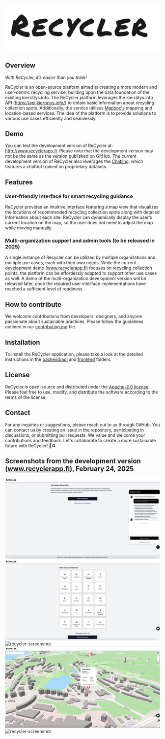 ![recycler-logo](images/recycler_logo.png)

## Overview

_With ReCycler, it’s easier than you think!_

ReCycler is an open-source platform aimed at creating a more modern and user-centric recycling service, building upon the data foundation of the existing kierrätys.info. The ReCycler platform leverages the kierrätys.info API (https://api.kierratys.info/) to obtain basic information about recycling collection spots. Additionally, the service utilizes [Mapbox's](http://www.mapbox.com) mapping and location-based services. The idea of the platform is to provide solutions to various use cases efficiently and seamlessly.

## Demo
You can test the development version of ReCycler at: http://www.recyclerapp.fi. Please note that the development version may not be the same as the version published on GitHub. The current development version of ReCycler also leverages the [Chatling](http://www.chatling.com), which features a chatbot trained on proprietary datasets.

## Features
### User-friendly interface for smart recycling guidance
ReCycler provides an intuitive interface featuring a map view that visualizes the locations of recommended recycling collection spots along with detailed information about each site. ReCycler can dynamically display the user’s current location on the map, so the user does not need to adjust the map while moving manually.
### Multi-organization support and admin tools (to be released in 2025)
A single instance of Recycler can be utilized by multiple organizations and multiple use cases, each with their own needs. While the current development demo (www.recyclerapp.fi) focuses on recycling collection points, the platform can be effortlessly adapted to support other use cases as well. A demo of the multi-organization development version will be released later, once the required user interface implementations have reached a sufficient level of readiness.
## How to contribute
We welcome contributions from developers, designers, and anyone passionate about sustainable practices. Please follow the guidelines outlined in our [contributing.md](contributing.md) file.
## Installation
To install the ReCycler application, please take a look at the detailed instructions in the [backend/api](/backend/api/README.md) and [frontend](/frontend/README.md) folders.
## License
ReCycler is open-source and distributed under the [Apache-2.0 license](licence.md). Please feel free to use, modify, and distribute the software according to the terms of the license.
## Contact
For any inquiries or suggestions, please reach out to us through GitHub. You can contact us by creating an issue in the repository, participating in discussions, or submitting pull requests. We value and welcome your contributions and feedback.
Let's collaborate to create a more sustainable future with ReCycler! :seedling::recycle:
## Screenshots from the development version (www.recyclerapp.fi), February 24, 2025

![recycler-screenshot](images/recycler-gui-feb2025-intro.png)
![recycler-screenshot](images/recycler-gui-feb2025-materials.png)
![recycler-screenshot](images/recycler-gui-feb2025-finland.png)
![recycler-screenshot](images/recycler-gui-feb2025-detailed.png)
![recycler-screenshot](images/recycler-gui-feb2025-satellite.png)
